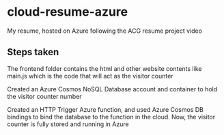 # cloud-resume-azure
My resume, hosted on Azure following the ACG resume project video

## Steps taken

 The frontend folder contains the html and other website contents like main.js which is the code that will act as the visitor counter

 Created an Azure Cosmos NoSQL Database account and container to hold the visitor counter number


 Created an HTTP Trigger Azure function, and used Azure Cosmos DB bindings to bind the database to the function in the cloud. Now, the visitor counter is fully stored and running in Azure